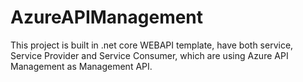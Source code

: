# AzureAPIManagement
This project is built in .net core WEBAPI template, have both service, Service Provider and Service Consumer, which are using Azure API Management as Management API.
